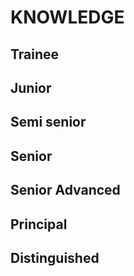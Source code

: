 # KNOWLEDGE

## Trainee

## Junior

## Semi senior

## Senior

## Senior Advanced

## Principal

## Distinguished